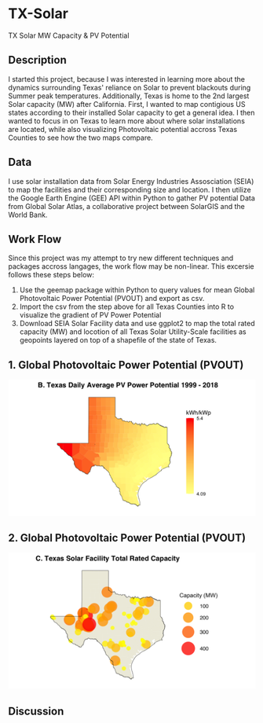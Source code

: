# TX-Solar
TX Solar MW Capacity &amp; PV Potential

## Description
I started this project, because I was interested in learning more about the dynamics surrounding Texas' reliance on Solar to prevent blackouts during Summer peak temperatures. Additionally, Texas is home to the 2nd largest Solar capacity (MW) after California. First, I wanted to map contigious US states according to their installed Solar capacity to get a general idea. I then wanted to focus in on Texas to learn more about where solar installations are located, while also visualizing Photovoltaic potential accross Texas Counties to see how the two maps compare.

## Data
I use solar installation data from Solar Energy Industries Assosciation (SEIA) to map the facilities and their corresponding size and location. I then utilize the Google Earth Engine (GEE) API within Python to gather PV potential Data from Global Solar Atlas, a collaborative project between SolarGIS and the World Bank. 

## Work Flow
Since this project was my attempt to try new different techniques and packages accross langages, the work flow may be non-linear. This excersie follows these steps below:

1. Use the geemap package within Python to query values for mean Global Photovoltaic Power Potential (PVOUT) and export as csv.
2. Import the csv from the step above for all Texas Counties into R to visualize the gradient of PV Power Potential
3. Download SEIA Solar Facility data and use ggplot2 to map the total rated capacity (MW) and locotion of all Texas Solar Utility-Scale facilities as geopoints layered on top of a shapefile of the state of Texas.

## 1. Global Photovoltaic Power Potential (PVOUT)
![Alt Text](https://github.com/A-Sarkar18/TX-Solar/blob/main/figures/%20Texas%20Daily%20Average%20PV%20Power%20Potential%201999%20-%202018.png)

## 2. Global Photovoltaic Power Potential (PVOUT)
![Alt Text](https://github.com/A-Sarkar18/TX-Solar/blob/main/figures/Texas%20Solar%20Facility%20Total%20Rated%20Capacity.png)

## Discussion


